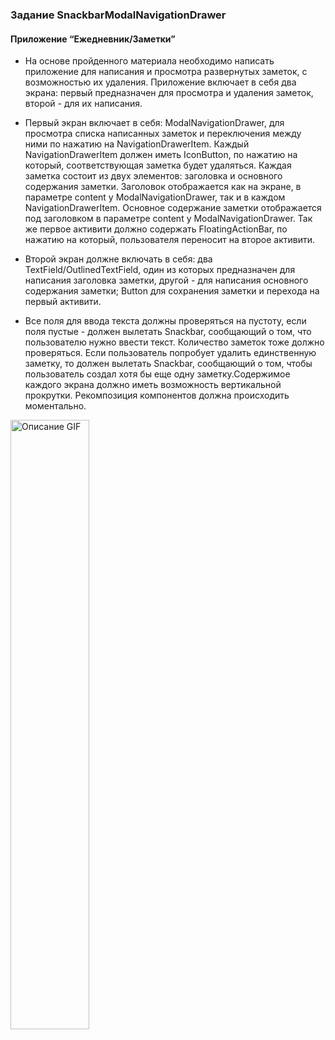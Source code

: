 ### Задание SnackbarModalNavigationDrawer

#### Приложение “Ежедневник/Заметки”

- На основе пройденного материала необходимо написать приложение для написания и просмотра развернутых заметок, с возможностью их удаления. Приложение включает в себя два экрана: первый предназначен для просмотра и удаления заметок, второй - для их написания.

- Первый экран включает в себя: ModalNavigationDrawer, для просмотра списка написанных заметок и переключения между ними по нажатию на NavigationDrawerItem. Каждый NavigationDrawerItem должен иметь IconButton, по нажатию на который, соответствующая заметка будет удаляться. Каждая заметка состоит из двух элементов: заголовка и основного содержания заметки. Заголовок отображается как на экране, в параметре content у ModalNavigationDrawer, так и в каждом NavigationDrawerItem. Основное содержание заметки отображается под заголовком в параметре content у ModalNavigationDrawer. Так же первое активити должно содержать FloatingActionBar, по нажатию на который, пользователя переносит на второе активити.

- Второй экран должне включать в себя: два TextField/OutlinedTextField, один из которых предназначен для написания заголовка заметки, другой - для написания основного содержания заметки; Button для сохранения заметки и перехода на первый активити.

- Все поля для ввода текста должны проверяться на пустоту, если поля пустые - должен вылетать Snackbar, сообщающий о том, что пользователю нужно ввести текст. Количество заметок тоже должно проверяться. Если пользователь попробует удалить единственную заметку, то должен вылетать Snackbar, сообщающий о том, чтобы пользователь создал хотя бы еще одну заметку.Содержимое каждого экрана должно иметь возможность вертикальной прокрутки. Рекомпозиция компонентов должна происходить моментально.

<img src="https://github.com/Slayder12/DailyNotes/blob/main/assets/1.gif" width="50%" alt="Описание GIF" />